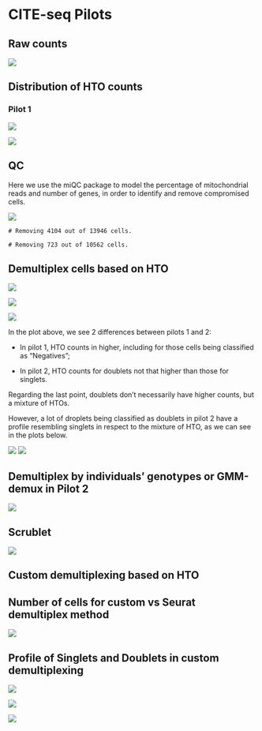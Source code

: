 CITE-seq Pilots
================

Raw counts
----------

![](README_files/figure-gfm/unnamed-chunk-5-1.png)<!-- -->

Distribution of HTO counts
--------------------------

### Pilot 1

![](README_files/figure-gfm/unnamed-chunk-6-1.png)<!-- -->

![](README_files/figure-gfm/unnamed-chunk-7-1.png)<!-- -->

QC
--

Here we use the miQC package to model the percentage of mitochondrial
reads and number of genes, in order to identify and remove compromised
cells.

![](README_files/figure-gfm/unnamed-chunk-8-1.png)<!-- -->

    # Removing 4104 out of 13946 cells.

    # Removing 723 out of 10562 cells.

Demultiplex cells based on HTO
------------------------------

![](README_files/figure-gfm/unnamed-chunk-10-1.png)<!-- -->

![](README_files/figure-gfm/unnamed-chunk-11-1.png)<!-- -->

![](README_files/figure-gfm/unnamed-chunk-12-1.png)<!-- -->

In the plot above, we see 2 differences between pilots 1 and 2:

-   In pilot 1, HTO counts in higher, including for those cells being
    classified as “Negatives”;

-   In pilot 2, HTO counts for doublets not that higher than those for
    singlets.

Regarding the last point, doublets don’t necessarily have higher counts,
but a mixture of HTOs.

However, a lot of droplets being classified as doublets in pilot 2 have
a profile resembling singlets in respect to the mixture of HTO, as we
can see in the plots below.

![](README_files/figure-gfm/unnamed-chunk-13-1.png)<!-- -->
![](README_files/figure-gfm/unnamed-chunk-14-1.png)<!-- -->

Demultiplex by individuals’ genotypes or GMM-demux in Pilot 2
-------------------------------------------------------------

![](README_files/figure-gfm/unnamed-chunk-15-1.png)<!-- -->

Scrublet
--------

![](README_files/figure-gfm/unnamed-chunk-16-1.png)<!-- -->

Custom demultiplexing based on HTO
----------------------------------

Number of cells for custom vs Seurat demultiplex method
-------------------------------------------------------

![](README_files/figure-gfm/unnamed-chunk-18-1.png)<!-- -->

Profile of Singlets and Doublets in custom demultiplexing
---------------------------------------------------------

![](README_files/figure-gfm/unnamed-chunk-19-1.png)<!-- -->

![](README_files/figure-gfm/unnamed-chunk-21-1.png)<!-- -->

![](README_files/figure-gfm/unnamed-chunk-22-1.png)<!-- -->
